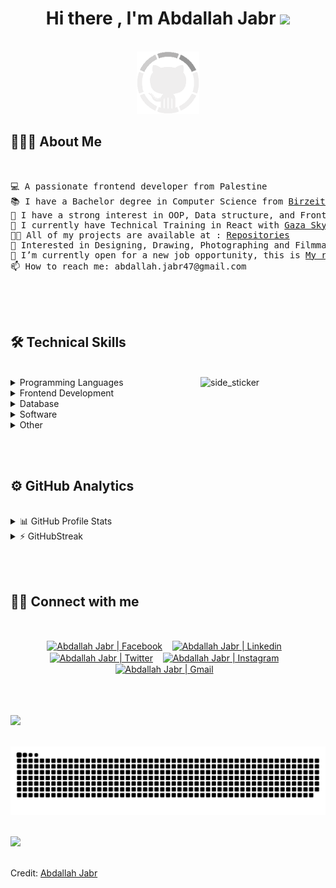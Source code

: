 <h1 align="center"><b>Hi there , I'm Abdallah Jabr </b><img src="https://media.giphy.com/media/hvRJCLFzcasrR4ia7z/giphy.gif" width="35"></h1>
<br>

<div align=center>
      <img src="https://raw.githubusercontent.com/AhmedFathyDev/AhmedFathyDev/main/GitHub.gif" alt="GitHub Octocat Logo" height="100">
</div>


## 👨🏻‍💻 About Me 

<br>
<pre>
💻 A passionate frontend developer from Palestine
📚 I have a Bachelor degree in Computer Science from <a href="https://www.birzeit.edu/en" target="blank">Birzeit University</a>.
📝 I have a strong interest in OOP, Data structure, and Frontend development.
🔭 I currently have Technical Training in React with <a href="https://gazaskygeeks.com/" target="blank">Gaza Sky Geeks</a>.
👨‍💻 All of my projects are available at : <a href="https://github.com/abdallahjabr47?tab=repositories" target="blank">Repositories</a>
🚩 Interested in Designing, Drawing, Photographing and Filmmaking.
🤔 I’m currently open for a new job opportunity, this is <a href="https://drive.google.com/file/d/1AdO39G_D4QrqjAnBoVvjhif7l2rUNyl_/view?
usp=share_link" target="blank">My resume</a>
📫 How to reach me: abdallah.jabr47@gmail.com

</pre>

<br><br>

## 🛠 Technical Skills

<br>
<picture><img align="right" width=200px height=200px alt="side_sticker" src="https://media.giphy.com/media/TEnXkcsHrP4YedChhA/giphy.gif" /></picture>

<details>
  <summary> Programming Languages</summary>
  <br/>
  <img alt="Java" title="Java" src="https://img.icons8.com/color/48/000000/java-coffee-cup-logo--v1.png" alt="Java"/> <img alt="C" title="C" src="https://img.icons8.com/color/48/null/c-programming.png" />
</details>

<details>
  <summary> Frontend Development</summary>
  <br/>
  <img alt="HTML5" title="HTML5" src="https://img.icons8.com/color/48/000000/html-5--v1.png"/> <img alt="CSS3" title="CSS3" src="https://img.icons8.com/color/48/000000/css3.png"/> <img alt="SASS" title="SASS" src="https://img.icons8.com/color/48/000000/sass.png"/> <img alt="Javascript" title="Javascript" src="https://img.icons8.com/color/48/000000/javascript--v1.png"/> <img alt="React" title="React" src="https://img.icons8.com/office/48/000000/react.png"/> <img alt="Bootstrap" title="Bootstrap" src="https://img.icons8.com/color/48/null/bootstrap.png"/>
  <br/>
</details>

<details>
  <summary> Database</summary>
  <br/>
  <img alt="MySQL" title="MySQL" src="https://img.icons8.com/color/48/000000/mysql-logo.png"/>
</details>

<details>
  <summary> Software</summary>
  <br/>
  <img alt="Figma" title="Figma" src="https://img.icons8.com/color/48/null/figma--v1.png"/> <img alt="Adobe XD" title="Adobe XD" src="https://img.icons8.com/color/48/null/adobe-xd--v1.png"/> <img alt="Adobe Lightroom" title="Adobe Lightroom" src="https://img.icons8.com/color/48/null/adobe-lightroom--v1.png" /> 
</details>

<details>
  <summary> Other</summary>
  <br/>
  <img alt="Git" title="Git" src="https://img.icons8.com/color/48/null/git.png"/> <img alt="Wordpress" title="Wordpress" src="https://img.icons8.com/fluency/48/000000/wordpress.png" />
</details>


<br><br>


## ⚙️ GitHub Analytics
<br>

<details>
  <summary>📊 GitHub Profile Stats</summary>
  <br/>
  <a href="https://github.com/abdallahjabr47/github-readme-stats"><img alt="DenverCoder1's Github Stats" src="https://github-readme-stats.vercel.app/api?username=abdallahjabr47&show_icons=true&locale=en&bg_color=0d1117&text_color=ffffff&repo=convoychat" /></a>
</details>

<details>
  <summary>⚡ GitHubStreak</summary>
  <br/>
  <a href="https://github.com/abdallahjabr47/github-readme-stats"><img alt="DenverCoder1's Github Stats" src="https://github-readme-streak-stats.herokuapp.com/?user=abdallahjabr47&theme=dark&background=0d1117&date_format=M%20j%5B%2C%20Y%5D" /></a>
</details>

<br><br>


## 🤝🏻 Connect with me

<br>
<p align="center">
<a href="https://www.facebook.com/abood.jabr.47/">
  <img align="center" alt="Abdallah Jabr | Facebook" width="30px" src="https://img.icons8.com/color/48/null/facebook-new.png" /></a> &nbsp;&nbsp;
<a href="https://www.linkedin.com/in/abdallah-jabr47/" target="_blank">
  <img align="center" alt="Abdallah Jabr | Linkedin" width="30px" src="https://img.icons8.com/color/48/null/linkedin.png" /></a> &nbsp;&nbsp;
<a href="https://twitter.com/abdallahjabr47" target="_blank">
  <img align="center" alt="Abdallah Jabr | Twitter" width="30px" src="https://img.icons8.com/color/48/null/twitter--v1.png" /></a> &nbsp;&nbsp;
<a href="https://www.instagram.com/abdallah.jabr47/" target="_blank">
  <img align="center" alt="Abdallah Jabr | Instagram" width="30px" src="https://img.icons8.com/fluency/48/null/instagram-new.png" /></a> &nbsp;&nbsp;
<a href="#" >
  <img align="center" alt="Abdallah Jabr | Gmail" width="30px" src="https://img.icons8.com/color/48/null/gmail--v1.png" /></a> &nbsp;&nbsp;
      
      
<br><br><br><img src="https://user-images.githubusercontent.com/73097560/115834477-dbab4500-a447-11eb-908a-139a6edaec5c.gif"><br><br>
<p align="center">
  <img src="https://github.com/DHANOLA/DHANOLA/raw/output/github-contribution-grid-snake.svg" alt="snake"></center>
</p>
<br><img src="https://user-images.githubusercontent.com/73097560/115834477-dbab4500-a447-11eb-908a-139a6edaec5c.gif"><br><br>
  
 Credit: [Abdallah Jabr](https://github.com/abdallahjabr47)

